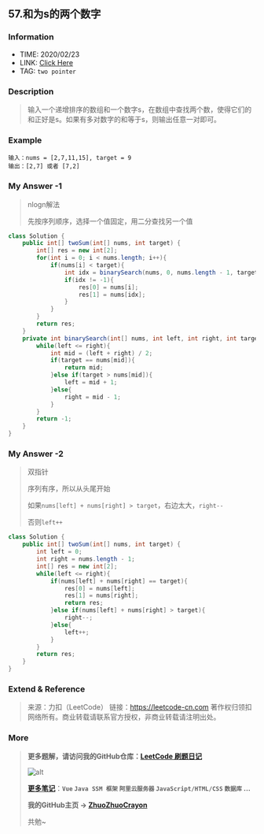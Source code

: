 ## 57.和为s的两个数字

### Information

* TIME: 2020/02/23
* LINK: [Click Here](https://leetcode-cn.com/problems/he-wei-sde-liang-ge-shu-zi-lcof/)
* TAG: `two pointer`

### Description

> 输入一个递增排序的数组和一个数字s，在数组中查找两个数，使得它们的和正好是s。如果有多对数字的和等于s，则输出任意一对即可。

### Example

```text
输入：nums = [2,7,11,15], target = 9
输出：[2,7] 或者 [7,2]
```

### My Answer -1

> nlogn解法
>
> 先按序列顺序，选择一个值固定，用二分查找另一个值

```java
class Solution {
    public int[] twoSum(int[] nums, int target) {
        int[] res = new int[2];
        for(int i = 0; i < nums.length; i++){
            if(nums[i] < target){
                int idx = binarySearch(nums, 0, nums.length - 1, target - nums[i]);
                if(idx != -1){
                    res[0] = nums[i];
                    res[1] = nums[idx];
                }
            }
        }
        return res;
    }
    private int binarySearch(int[] nums, int left, int right, int target){
        while(left <= right){
            int mid = (left + right) / 2;
            if(target == nums[mid]){
                return mid;
            }else if(target > nums[mid]){
                left = mid + 1;
            }else{
                right = mid - 1;
            }
        }
        return -1;
    }
}
```

### My Answer -2

> 双指针
>
> 序列有序，所以从头尾开始
>
> 如果`nums[left] + nums[right] > target`，右边太大，`right--`
>
> 否则`left++`

```java
class Solution {
    public int[] twoSum(int[] nums, int target) {
        int left = 0;
        int right = nums.length - 1;
        int[] res = new int[2];
        while(left <= right){
            if(nums[left] + nums[right] == target){
                res[0] = nums[left];
                res[1] = nums[right];
                return res;
            }else if(nums[left] + nums[right] > target){
                right--;
            }else{
                left++;
            }
        }
        return res;
    }
}
```

### Extend & Reference

> 来源：力扣（LeetCode）
> 链接：https://leetcode-cn.com
> 著作权归领扣网络所有。商业转载请联系官方授权，非商业转载请注明出处。

### More

> **更多题解，请访问我的GitHub仓库：[LeetCode 刷题日记](https://github.com/ZhuoZhuoCrayon/my-Nodes/blob/master/Daily/README_2020.md)**
>
> ![alt](https://raw.githubusercontent.com/ZhuoZhuoCrayon/my-Nodes/master/Daily/img/mynode.png)
>
> [**更多笔记**](https://github.com/ZhuoZhuoCrayon/my-Nodes)：**`Vue` `Java SSM 框架` `阿里云服务器` `JavaScript/HTML/CSS`   `数据库` ...**
>
> **我的GitHub主页 -> [ZhuoZhuoCrayon](https://github.com/ZhuoZhuoCrayon)**
>
> 共勉~

